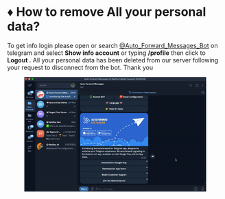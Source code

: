 # ♦ How to remove All your personal data?

To get info login please open or search [@Auto\_Forward\_Messages\_Bot](https://t.me/Auto\_Forward\_Messages\_Bot) on telegram and select **Show info account** or typing **/profile** then click to **Logout .** All your personal data has been deleted from our server following your request to disconnect from the bot. Thank you

<figure><img src=".gitbook/assets/ezgif-2-dae076fa06.gif" alt=""><figcaption></figcaption></figure>
